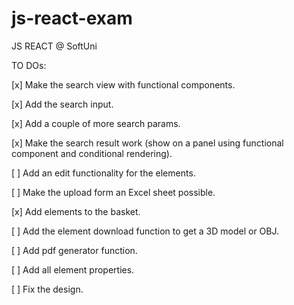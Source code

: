 # js-react-exam
JS REACT @ SoftUni


TO DOs:

[x] Make the search view with functional components.

[x] Add the search input.

[x] Add a couple of more search params.

[x] Make the search result work (show on a panel using functional component and conditional rendering).

[ ] Add an edit functionality for the elements.

[ ] Make the upload form an Excel sheet possible.

[x] Add elements to the basket.

[ ] Add the element download function to get a 3D model or OBJ.

[ ] Add pdf generator function.

[ ] Add all element properties.

[ ] Fix the design.

